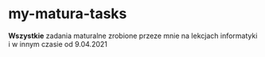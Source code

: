 # my-matura-tasks
<strong>Wszystkie</strong> zadania maturalne zrobione przeze mnie na lekcjach informatyki i w innym czasie od 9.04.2021